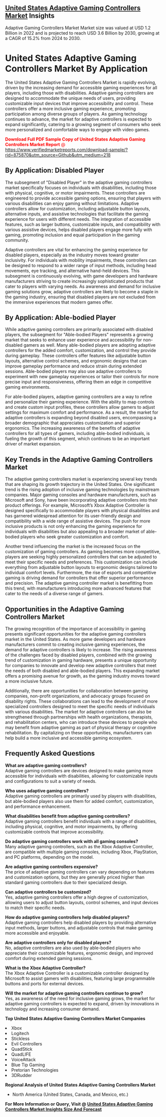 <h2><a href="https://www.verifiedmarketreports.com/download-sample/?rid=875870&amp;utm_source=Github&amp;utm_medium=218" target="_blank">United States Adaptive Gaming Controllers Market</a> Insights</h2><p>Adaptive Gaming Controllers Market Market size was valued at USD 1.2 Billion in 2022 and is projected to reach USD 3.6 Billion by 2030, growing at a CAGR of 15.2% from 2024 to 2030.</p><p><h1>United States Adaptive Gaming Controllers Market By Application</h1> <p>The United States Adaptive Gaming Controllers Market is rapidly evolving, driven by the increasing demand for accessible gaming experiences for all players, including those with disabilities. Adaptive gaming controllers are designed to accommodate the unique needs of users, providing customizable input devices that improve accessibility and control. These controllers offer a more inclusive gaming experience, promoting participation among diverse groups of players. As gaming technology continues to advance, the market for adaptive controllers is expected to expand significantly, catering to a growing segment of consumers who seek more personalized and comfortable ways to engage with video games.</p> <p><p><span class=""><span style="color: #ff0000;"><strong>Download Full PDF Sample Copy of United States Adaptive Gaming Controllers Market Report</strong> @ </span><a href="https://www.verifiedmarketreports.com/download-sample/?rid=875870&amp;utm_source=Github&amp;utm_medium=218" target="_blank">https://www.verifiedmarketreports.com/download-sample/?rid=875870&amp;utm_source=Github&amp;utm_medium=218</a></span></p></p> <h2>By Application: Disabled Player</h2> <p>The subsegment of "Disabled Player" in the adaptive gaming controllers market specifically focuses on individuals with disabilities, including those with physical, cognitive, or motor impairments. These controllers are engineered to provide accessible gaming options, ensuring that players with various disabilities can enjoy gaming without limitations. Adaptive controllers allow for customization, including adjustable button layouts, alternative inputs, and assistive technologies that facilitate the gaming experience for users with different needs. The integration of accessible features, such as larger buttons, customizable inputs, and compatibility with various assistive devices, helps disabled players engage more fully with gaming, promoting inclusion and equal participation in the gaming community.</p> <p>Adaptive controllers are vital for enhancing the gaming experience for disabled players, especially as the industry moves toward greater inclusivity. For individuals with mobility impairments, these controllers can be designed to respond to a wider range of input methods, including head movements, eye tracking, and alternative hand-held devices. This subsegment is continuously evolving, with game developers and hardware manufacturers striving to create increasingly sophisticated products that cater to players with varying needs. As awareness and demand for inclusive gaming solutions grow, adaptive controllers are likely to become a staple in the gaming industry, ensuring that disabled players are not excluded from the immersive experiences that modern games offer.</p> <h2>By Application: Able-bodied Player</h2> <p>While adaptive gaming controllers are primarily associated with disabled players, the subsegment for "Able-bodied Players" represents a growing market that seeks to enhance user experience and accessibility for non-disabled gamers as well. Many able-bodied players are adopting adaptive controllers for the added comfort, customization, and control they provide during gameplay. These controllers offer features like adjustable button layouts, alternative control schemes, and ergonomic designs that can improve gameplay performance and reduce strain during extended sessions. Able-bodied players may also use adaptive controllers to experiment with new gameplay experiences or tailor their controls for more precise input and responsiveness, offering them an edge in competitive gaming environments.</p> <p>For able-bodied players, adaptive gaming controllers are a way to refine and personalize their gaming experience. With the ability to map controls and create custom input profiles, these controllers allow gamers to adjust settings for maximum comfort and performance. As a result, the market for adaptive controllers is expanding beyond disabled users, encompassing a broader demographic that appreciates customization and superior ergonomics. The increasing awareness of the benefits of adaptive controllers for all types of gamers, including able-bodied individuals, is fueling the growth of this segment, which continues to be an important driver of market expansion.</p> <h2>Key Trends in the Adaptive Gaming Controllers Market</h2> <p>The adaptive gaming controllers market is experiencing several key trends that are shaping its growth trajectory in the United States. One significant trend is the rising adoption of inclusive gaming technologies by mainstream companies. Major gaming consoles and hardware manufacturers, such as Microsoft and Sony, have been incorporating adaptive controllers into their product offerings. For example, Microsoft’s Xbox Adaptive Controller is designed specifically to accommodate players with physical disabilities and has garnered widespread attention for its user-friendly design and compatibility with a wide range of assistive devices. The push for more inclusive products is not only enhancing the gaming experience for individuals with disabilities but also appealing to a broader market of able-bodied players who seek greater customization and comfort.</p> <p>Another trend influencing the market is the increased focus on the customization of gaming controllers. As gaming becomes more competitive, players are seeking highly personalized controllers that can be adjusted to meet their specific needs and preferences. This customization can include everything from adjustable button layouts to ergonomic designs tailored to individual comfort levels. Furthermore, the rise of esports and competitive gaming is driving demand for controllers that offer superior performance and precision. The adaptive gaming controller market is benefitting from this trend, with manufacturers introducing more advanced features that cater to the needs of a diverse range of gamers.</p> <h2>Opportunities in the Adaptive Gaming Controllers Market</h2> <p>The growing recognition of the importance of accessibility in gaming presents significant opportunities for the adaptive gaming controllers market in the United States. As more game developers and hardware manufacturers commit to creating inclusive gaming experiences, the demand for adaptive controllers is likely to increase. The rising awareness of the challenges faced by disabled players, combined with the growing trend of customization in gaming hardware, presents a unique opportunity for companies to innovate and develop new adaptive controllers that meet the needs of both disabled and able-bodied players. This expanding market offers a promising avenue for growth, as the gaming industry moves toward a more inclusive future.</p> <p>Additionally, there are opportunities for collaboration between gaming companies, non-profit organizations, and advocacy groups focused on disability rights. These collaborations can lead to the development of more specialized controllers designed to meet the specific needs of individuals with various disabilities. The market for adaptive controllers can also be strengthened through partnerships with health organizations, therapists, and rehabilitation centers, who can introduce these devices to people who may benefit from adaptive gaming as part of physical therapy or cognitive rehabilitation. By capitalizing on these opportunities, manufacturers can help build a more inclusive and accessible gaming ecosystem.</p> <h2>Frequently Asked Questions</h2> <p><b>What are adaptive gaming controllers?</b><br> Adaptive gaming controllers are devices designed to make gaming more accessible for individuals with disabilities, allowing for customizable inputs and configurations to suit a variety of needs.</p> <p><b>Who uses adaptive gaming controllers?</b><br> Adaptive gaming controllers are primarily used by players with disabilities, but able-bodied players also use them for added comfort, customization, and performance enhancement.</p> <p><b>What disabilities benefit from adaptive gaming controllers?</b><br> Adaptive gaming controllers benefit individuals with a range of disabilities, including physical, cognitive, and motor impairments, by offering customizable controls that improve accessibility.</p> <p><b>Do adaptive gaming controllers work with all gaming consoles?</b><br> Many adaptive gaming controllers, such as the Xbox Adaptive Controller, are compatible with multiple gaming consoles, including Xbox, PlayStation, and PC platforms, depending on the model.</p> <p><b>Are adaptive gaming controllers expensive?</b><br> The price of adaptive gaming controllers can vary depending on features and customization options, but they are generally priced higher than standard gaming controllers due to their specialized design.</p> <p><b>Can adaptive controllers be customized?</b><br> Yes, adaptive gaming controllers offer a high degree of customization, allowing users to adjust button layouts, control schemes, and input devices to match their specific needs.</p> <p><b>How do adaptive gaming controllers help disabled players?</b><br> Adaptive gaming controllers help disabled players by providing alternative input methods, larger buttons, and adjustable controls that make gaming more accessible and enjoyable.</p> <p><b>Are adaptive controllers only for disabled players?</b><br> No, adaptive controllers are also used by able-bodied players who appreciate their customizable features, ergonomic design, and improved comfort during extended gaming sessions.</p> <p><b>What is the Xbox Adaptive Controller?</b><br> The Xbox Adaptive Controller is a customizable controller designed by Microsoft to assist gamers with disabilities, featuring large programmable buttons and ports for external devices.</p> <p><b>Will the market for adaptive gaming controllers continue to grow?</b><br> Yes, as awareness of the need for inclusive gaming grows, the market for adaptive gaming controllers is expected to expand, driven by innovations in technology and increasing consumer demand.</p> </p><p><strong>Top United States Adaptive Gaming Controllers Market Companies</strong></p><div data-test-id=""><p><li>Xbox</li><li> Logitech</li><li> Stickless</li><li> Evil Controllers</li><li> QuadStick</li><li> QuadLIFE</li><li> VoiceAttack</li><li> Blue Tip Gaming</li><li> Pretorian Technologies</li><li> 3DRudder</li></p><div><strong>Regional Analysis of&nbsp;United States Adaptive Gaming Controllers Market</strong></div><ul><li dir="ltr"><p dir="ltr">North America&nbsp;(United States, Canada, and Mexico, etc.)</p></li></ul><p><strong>For More Information or Query, Visit @&nbsp;</strong><strong><a href="https://www.verifiedmarketreports.com/product/adaptive-gaming-controllers-market/?utm_source=Github&amp;utm_medium=218" target="_blank">United States Adaptive Gaming Controllers Market Insights Size And Forecast</a></strong></p></div>
